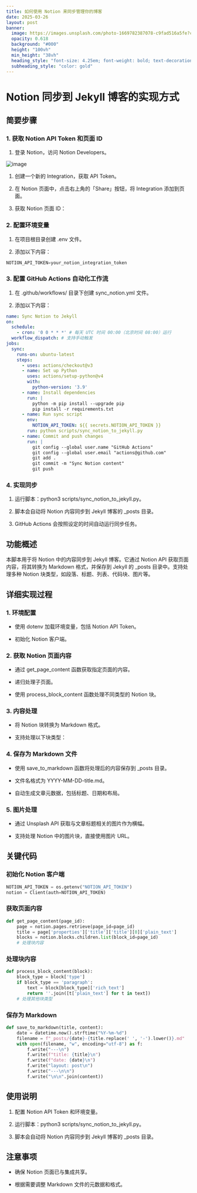 ```yaml
---
title: 如何使用 Notion 来同步管理你的博客
date: 2025-03-26
layout: post
banner:
  image: https://images.unsplash.com/photo-1669782387078-c9fad516a5fe?crop=entropy&cs=tinysrgb&fit=max&fm=jpg&ixid=M3w2OTIwMzJ8MHwxfHJhbmRvbXx8fHx8fHx8fDE3NDMwMjc1Mjh8&ixlib=rb-4.0.3&q=80&w=1080
  opacity: 0.618
  background: "#000"
  height: "100vh"
  min_height: "38vh"
  heading_style: "font-size: 4.25em; font-weight: bold; text-decoration: underline"
  subheading_style: "color: gold"
---
```


# Notion 同步到 Jekyll 博客的实现方式

## 简要步骤

### 1. 获取 Notion API Token 和页面 ID

1. 登录 Notion，访问 Notion Developers。

![image](https://prod-files-secure.s3.us-west-2.amazonaws.com/a7a0cc5a-89b9-4cda-8686-1fba0ca52f40/d19c1afe-dea5-4312-9333-786b0ba83054/image.png?X-Amz-Algorithm=AWS4-HMAC-SHA256&X-Amz-Content-Sha256=UNSIGNED-PAYLOAD&X-Amz-Credential=ASIAZI2LB46626RILGUX%2F20250326%2Fus-west-2%2Fs3%2Faws4_request&X-Amz-Date=20250326T221848Z&X-Amz-Expires=3600&X-Amz-Security-Token=IQoJb3JpZ2luX2VjEM7%2F%2F%2F%2F%2F%2F%2F%2F%2F%2FwEaCXVzLXdlc3QtMiJHMEUCIC4KkXVHxKUv03t0TxbVtxlSPYTJY33C1BnFZEwK6em2AiEAvgd%2Bv1zIEptyTPMc1LPyNXK%2BLnzxpvd8VM4us3D1jsIq%2FwMINxAAGgw2Mzc0MjMxODM4MDUiDJ0EcbiZ0d7URidvFSrcA1gflPosesKN4dCwpZXLeWgCv4VOyaA0rNMCgNk75%2BmDIOHJH7q7x9bYc5ZWHICwHxzLkOm%2F6pFTUZL4Ez5rp6jvDa0T8JdROvi7iuVJ32oWA8g3xG%2FBimep%2BH58CYsgqGWGJT8k98H%2BA5ZyLB809w%2B9hkLsyxbz2cS4EyNwYsESyQa7sK6ykbyeqYBk%2F6BCKxvhLi78P%2BwAFNi2NQ1T%2FnY5fk6KzdH8cP97ciF7L6L1DTzGWnr2K5PjezA176RRtT2RwdxJ8%2BOjz2ot4yOT57%2F6%2BtSO99mLB2e22j%2BDjnbZZTpGxgaAReVY7r0S%2BfgCGGYNp2oOTEdtcCZxsWimTrB%2FIN1bb3n1L%2BL%2Fdxo4JSJhU6ce6kWZh7VuOtjYj126XZTs1QJWkfIhmnKSTDreNd2MEfWKQ8JfUjtyXcPrkoA3bN343m%2Bi8MI7piUPHuRaZKi1Orhv80dQO9tuh38d0oIECy8URyad0nrLkSN2akMNRq24yD2sANnY7FTh7L3ohx2LsU%2B0uI5uEQdH01Vn47yo8X1xuKvuy%2F5720Auds7GSXp9o44G2YpOmRLJIWkCTpVFGmONDMdWAxs%2BCfg43Jk0N59l1j%2FAMPog%2Br1VnzxgATW8hDxwU%2BoBULeZMO%2Fxkb8GOqUB5kyyeflPaDFJlY1vjuxJMJHZ%2BHWs6i9QGPqcKke%2BOSAFJCvYi7KwWeEOdSpZDNH0lHQLb9aOxtpyk4RWj92rbjkPkH%2BDTkCEIU9vEzcsh1sGlb3Dx57y%2Fmv4RL5SUjOuhpnQXZcmP%2FbcjQZbgQQYgiiNK5v2r3SySlo4kqi3mtUpt5kk1ZJtpOCEr8KGWKi30keQDvD2BBxEw1cTvKE2VrpAfn95&X-Amz-Signature=26e7683035c85f8fe1307a5fd6e6470646fadc6bc7f4b3e1400987bbe9f541e6&X-Amz-SignedHeaders=host&x-id=GetObject)

1. 创建一个新的 Integration，获取 API Token。

1. 在 Notion 页面中，点击右上角的「Share」按钮，将 Integration 添加到页面。

1. 获取 Notion 页面 ID：


### 2. 配置环境变量

1. 在项目根目录创建 .env 文件。

1. 添加以下内容：

```javascript
NOTION_API_TOKEN=your_notion_integration_token
```

### 3. 配置 GitHub Actions 自动化工作流

1. 在 .github/workflows/ 目录下创建 sync_notion.yml 文件。

1. 添加以下内容：

```yaml
name: Sync Notion to Jekyll
on:
  schedule:
    - cron: '0 0 * * *' # 每天 UTC 时间 00:00（北京时间 08:00）运行
  workflow_dispatch: # 支持手动触发
jobs:
  sync:
    runs-on: ubuntu-latest
    steps:
      - uses: actions/checkout@v3
      - name: Set up Python
        uses: actions/setup-python@v4
        with:
          python-version: '3.9'
      - name: Install dependencies
        run: |
          python -m pip install --upgrade pip
          pip install -r requirements.txt
      - name: Run sync script
        env:
          NOTION_API_TOKEN: ${{ secrets.NOTION_API_TOKEN }}
        run: python scripts/sync_notion_to_jekyll.py
      - name: Commit and push changes
        run: |
          git config --global user.name "GitHub Actions"
          git config --global user.email "actions@github.com"
          git add .
          git commit -m "Sync Notion content"
          git push
```

### 4. 实现同步

1. 运行脚本：python3 scripts/sync_notion_to_jekyll.py。

1. 脚本会自动将 Notion 内容同步到 Jekyll 博客的 _posts 目录。

1. GitHub Actions 会按照设定的时间自动运行同步任务。

## 功能概述

本脚本用于将 Notion 中的内容同步到 Jekyll 博客。它通过 Notion API 获取页面内容，将其转换为 Markdown 格式，并保存到 Jekyll 的 _posts 目录中。支持处理多种 Notion 块类型，如段落、标题、列表、代码块、图片等。

## 详细实现过程

### 1. 环境配置

- 使用 dotenv 加载环境变量，包括 Notion API Token。

- 初始化 Notion 客户端。

### 2. 获取 Notion 页面内容

- 通过 get_page_content 函数获取指定页面的内容。

- 递归处理子页面。

- 使用 process_block_content 函数处理不同类型的 Notion 块。

### 3. 内容处理

- 将 Notion 块转换为 Markdown 格式。

- 支持处理以下块类型：


### 4. 保存为 Markdown 文件

- 使用 save_to_markdown 函数将处理后的内容保存到 _posts 目录。

- 文件名格式为 YYYY-MM-DD-title.md。

- 自动生成文章元数据，包括标题、日期和布局。

### 5. 图片处理

- 通过 Unsplash API 获取与文章标题相关的图片作为横幅。

- 支持处理 Notion 中的图片块，直接使用图片 URL。

## 关键代码

### 初始化 Notion 客户端

```python
NOTION_API_TOKEN = os.getenv("NOTION_API_TOKEN")
notion = Client(auth=NOTION_API_TOKEN)
```

### 获取页面内容

```python
def get_page_content(page_id):
    page = notion.pages.retrieve(page_id=page_id)
    title = page['properties']['title']['title'][0]['plain_text']
    blocks = notion.blocks.children.list(block_id=page_id)
    # 处理块内容
```

### 处理块内容

```python
def process_block_content(block):
    block_type = block['type']
    if block_type == 'paragraph':
        text = block[block_type]['rich_text']
        return ''.join([t['plain_text'] for t in text])
    # 处理其他块类型
```

### 保存为 Markdown

```python
def save_to_markdown(title, content):
    date = datetime.now().strftime("%Y-%m-%d")
    filename = f"_posts/{date}-{title.replace(' ', '-').lower()}.md"
    with open(filename, "w", encoding="utf-8") as f:
        f.write("---\n")
        f.write(f"title: {title}\n")
        f.write(f"date: {date}\n")
        f.write("layout: post\n")
        f.write("---\n\n")
        f.write("\n\n".join(content))
```

## 使用说明

1. 配置 Notion API Token 和环境变量。

1. 运行脚本：python3 scripts/sync_notion_to_jekyll.py。

1. 脚本会自动将 Notion 内容同步到 Jekyll 博客的 _posts 目录。

## 注意事项

- 确保 Notion 页面已与集成共享。

- 根据需要调整 Markdown 文件的元数据和格式。